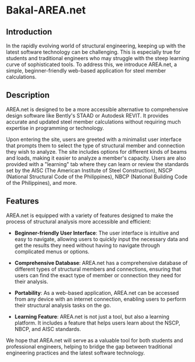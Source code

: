 # Bakal-AREA.net

## Introduction

In the rapidly evolving world of structural engineering, keeping up with the latest software technology can be challenging. This is especially true for students and traditional engineers who may struggle with the steep learning curve of sophisticated tools. To address this, we introduce AREA.net, a simple, beginner-friendly web-based application for steel member calculations.

## Description

AREA.net is designed to be a more accessible alternative to comprehensive design software like Bently's STAAD or Autodesk REVIT. It provides accurate and updated steel member calculations without requiring much expertise in programming or technology.

Upon entering the site, users are greeted with a minimalist user interface that prompts them to select the type of structural member and connection they wish to analyze. The site includes options for different kinds of beams and loads, making it easier to analyze a member's capacity. Users are also provided with a "learning" tab where they can learn or review the standards set by the AISC (The American Institute of Steel Construction), NSCP (National Structural Code of the Philippines), NBCP (National Building Code of the Philippines), and more.

## Features

AREA.net is equipped with a variety of features designed to make the process of structural analysis more accessible and efficient:

- **Beginner-friendly User Interface**: The user interface is intuitive and easy to navigate, allowing users to quickly input the necessary data and get the results they need without having to navigate through complicated menus or options.

- **Comprehensive Database**: AREA.net has a comprehensive database of different types of structural members and connections, ensuring that users can find the exact type of member or connection they need for their analysis.

- **Portability**: As a web-based application, AREA.net can be accessed from any device with an internet connection, enabling users to perform their structural analysis tasks on the go.

- **Learning Feature**: AREA.net is not just a tool, but also a learning platform. It includes a feature that helps users learn about the NSCP, NBCP, and AISC standards.

We hope that AREA.net will serve as a valuable tool for both students and professional engineers, helping to bridge the gap between traditional engineering practices and the latest software technology.
